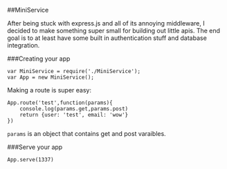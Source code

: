 ##MiniService

After being stuck with express.js and all of its annoying middleware, 
I decided to make something super small for building out little apis.
The end goal is to at least have some built in authentication stuff and database integration.

###Creating your app
	
	var MiniService = require('./MiniService');
	var App = new MiniService();
Making a route is super easy:

	App.route('test',function(params){
		console.log(params.get,params.post)
		return {user: 'test', email: 'wow'}
	})

`params` is an object that contains get and post varaibles.

###Serve your app

	App.serve(1337)